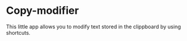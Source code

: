
# Copy-modifier
This little app allows you to modify text stored in the clippboard by using shortcuts.
